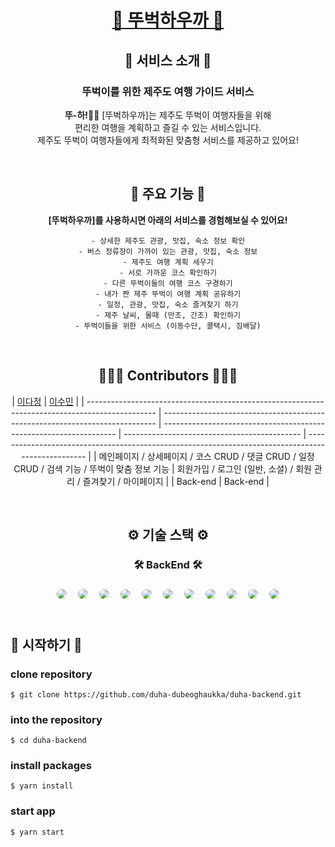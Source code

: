 <div align="center">

# [🌴 뚜벅하우까 🌴](https://dduha.site/)

## 👋 서비스 소개 👋

### 뚜벅이를 위한 제주도 여행 가이드 서비스

<b>뚜-하!👋🏻</b> [뚜벅하우까]는 제주도 뚜벅이 여행자들을 위해 <br>편리한 여행을 계획하고 즐길 수 있는 서비스입니다. <br> 제주도 뚜벅이 여행자들에게 최적화된 맞춤형 서비스를 제공하고 있어요!

<br>

## 📌 주요 기능 📌

**[뚜벅하우까]를 사용하시면 아래의 서비스를 경험해보실 수 있어요!**

```
- 상세한 제주도 관광, 맛집, 숙소 정보 확인
- 버스 정류장이 가까이 있는 관광, 맛집, 숙소 정보
- 제주도 여행 계획 세우기
- 서로 가까운 코스 확인하기
- 다른 뚜벅이들의 여행 코스 구경하기
- 내가 짠 제주 뚜벅이 여행 계획 공유하기
- 일정, 관광, 맛집, 숙소 즐겨찾기 하기
- 제주 날씨, 물때 (만조, 간조) 확인하기
- 뚜벅이들을 위한 서비스 (이동수단, 콜택시, 짐배달)
```

<br>

## 👩🏻‍💻 Contributors 🧑🏻‍💻

| [이다정](https://github.com/dajeong09)                                                          | [이수민](https://github.com/sooominnn)                                                                                       |
| ----------------------------------------------------------------------------------------------- | ---------------------------------------------------------------------------- | ------------------------------------------------------------------ | -------------------------------------------- | -------------------------------------------------------------------------------------------------- |
| 메인페이지 / 상세페이지 / 코스 CRUD / 댓글 CRUD / 일정 CRUD / 검색 기능 / 뚜벅이 맞춤 정보 기능 | 회원가입 / 로그인 (일반, 소셜) / 회원 관리 / 즐겨찾기 / 마이페이지 |
| Back-end                                                                                         | Back-end                                                                                                                                     |

<br>

## ⚙️ 기술 스택 ⚙️

### 🛠 BackEnd 🛠

<img style="margin:5px; border: 2px solid white; border-radius: 20px" src="https://img.shields.io/badge/SpringBoot-green?style=flat-square&logo=SpringBoot&logoColor=white"/>
<img style="margin:5px; border: 2px solid white; border-radius: 20px" src="https://img.shields.io/badge/AppacheTomcat-yellow?style=flat-square&logo=AppacheTomcat&logoColor=white"/>
<img style="margin:5px; border: 2px solid white; border-radius: 20px" src="https://img.shields.io/badge/JWT-purple?style=flat-square&logo=jwt&logoColor=white"/>
<img style="margin:5px; border: 2px solid white; border-radius: 20px" src="https://img.shields.io/badge/Lombok-red?style=flat-square&logo=lombok&logoColor=white"/>
<img style="margin:5px; border: 2px solid white; border-radius: 20px" src="https://img.shields.io/badge/Jsoup-blue?style=flat-square&logo=jsoup&logoColor=white"/>
<img style="margin:5px; border: 2px solid white; border-radius: 20px" src="https://img.shields.io/badge/GSON-deepgreen?style=flat-square&logo=gson&logoColor=white"/>
<img style="margin:5px; border: 2px solid white; border-radius: 20px" src="https://img.shields.io/badge/OAuth2-gray?style=flat-square&logo=OAuth2&logoColor=white"/>
<img style="margin:5px; border: 2px solid white; border-radius: 20px" src="https://img.shields.io/badge/JPA-green?style=flat-square&logo=JPA&logoColor=white"/>
<img style="margin:5px; border: 2px solid white; border-radius: 20px" src="https://img.shields.io/badge/MySql-navy?style=flat-square&logo=MySql&logoColor=white"/>
<img style="margin:5px; border: 2px solid white; border-radius: 20px" src="https://img.shields.io/badge/AMAZON RDS-navy?style=flat-square&logo=Amazon rds&logoColor=white"/>
<img style="margin:5px; border: 2px solid white; border-radius: 20px" src="https://img.shields.io/badge/AWS-232f3e?style=flat-square&logo=amazon&logoColor=white"/>

</div>

<br>

## 👟 시작하기 👟

### clone repository

```shell
$ git clone https://github.com/duha-dubeoghaukka/duha-backend.git
```

### into the repository

```shell
$ cd duha-backend
```

### install packages

```shell
$ yarn install
```

### start app

```shell
$ yarn start
```
